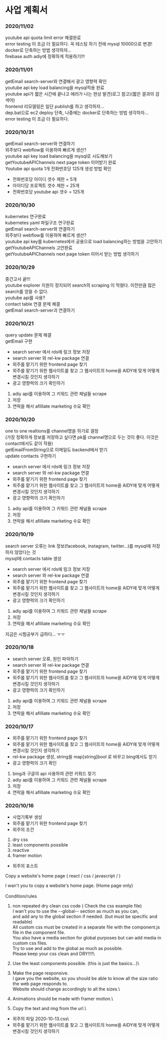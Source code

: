 # 사업 계획서   
### 2020/11/02   
youtube api quota limit error 해결완료   
error testing 이 조금 더 필요하다. 꼭 테스팅 하기 전에 mysql 10000으로 변경!   
docker로 단축하는 방법 생각하자...   
firebase auth adiy에 정확하게 적용하기!!!   

### 2020/11/01   
getEmail search-server와 연결해서 광고 영향력 확인   
youtube api key load balancing을 mysql적용 완료   
youtube api가 짧은 시간에 끝나고 에러가 나는 현상 발견(로그 참고)(짧은 결과의 검색어)   
frontend 리모델링은 일단 publish를 하고 생각하자...   
dep.bat으로 ec2 deploy 단축, 나중에는 docker로 단축하는 방법 생각하자...   
error testing 이 조금 더 필요하다.   

### 2020/10/31   
getEmail search-server와 연결하기   
외주보다 webflow를 이용하여 빠르게 생산?   
youtube api key load balancing을 mysql로 시도해보기   
getYoutubeAPIChannels next page token 이어받기 완료    
Youtube api quota 1개 전화번호당 125개 생성 방법 확인   
- 전화번호당 아이디 갯수 제한 = 5개 
- 아이디당 프로젝트 갯수 제한 = 25개
- 전화번호당 youtube api 갯수 = 125개

### 2020/10/30   
kubernetes 연구완료   
kubernetes yaml 파일구조 연구완료   
getEmail search-server와 연결하기   
외주보다 webflow를 이용하여 빠르게 생산?   
youtube api key를 kubernetes에서 공용으로 load balancing하는 방법을 고안하기   
getYoutubeAPIChannels 고안완료   
getYoutubeAPIChannels next page token 이어서 받는 방법 생각하기      

### 2020/10/29   
중간고사 끝!!!   
youtube explorer 지원이 정지되어 search의 scraping 이 막혔다. 이전만큼 많은 search를 얻을 수 없다.   
youtube api를 사용?   
contact table 연결 문제 해결   
getEmail search-server괴 연결하기   

### 2020/10/21   
query update 문제 해결   
getEmail 구현   

* search server 에서 rds에 링크 정보 저장   
* search server 와 rel-kw package 연결   
* 외주를 맡기기 위한 frontend page 찾기   
* 외주를 맡기기 위한 웹사이트를 찾고 그 웹사이트의 home을 AIDY에 맞게 어떻게 변경시킬 것인지 생각하기   
* 광고 영향력의 크기 확인하기   
1. adiy api를 이용하여 그 키워드 관련 체널들 scrape
2. 저장
3. 연락을 해서 afilliate marketing 수요 확인
### 2020/10/20   
one to one realtions를 channel명을 하기로 결정   
(가장 정확하게 정보를 저장하고 싶다면 pk를 channel명으로 두는 것이 좋다. 이것은 contact에서도 같이 작용)   
getEmailFromString으로 이메일도 backend에서 받기   
update contacts 구현하기   

* search server 에서 rds에 링크 정보 저장   
* search server 와 rel-kw package 연결   
* 외주를 맡기기 위한 frontend page 찾기   
* 외주를 맡기기 위한 웹사이트를 찾고 그 웹사이트의 home을 AIDY에 맞게 어떻게 변경시킬 것인지 생각하기   
* 광고 영향력의 크기 확인하기   
1. adiy api를 이용하여 그 키워드 관련 체널들 scrape
2. 저장
3. 연락을 해서 afilliate marketing 수요 확인

### 2020/10/19   
search server 오류는 link 정보(facebook, instagram, twitter...)를 mysql에 저장하지 않았다는 것   
mysql에 contacts table 생성   
* search server 에서 rds에 링크 정보 저장   
* search server 와 rel-kw package 연결   
* 외주를 맡기기 위한 frontend page 찾기   
* 외주를 맡기기 위한 웹사이트를 찾고 그 웹사이트의 home을 AIDY에 맞게 어떻게 변경시킬 것인지 생각하기   
* 광고 영향력의 크기 확인하기   
1. adiy api를 이용하여 그 키워드 관련 체널들 scrape
2. 저장
3. 연락을 해서 afilliate marketing 수요 확인

지금은 시험공부가 급하다... ㅜㅜ   
### 2020/10/18   
* search server 오류, 원인 파악하기   
* search server 와 rel-kw package 연결   
* 외주를 맡기기 위한 frontend page 찾기   
* 외주를 맡기기 위한 웹사이트를 찾고 그 웹사이트의 home을 AIDY에 맞게 어떻게 변경시킬 것인지 생각하기   
* 광고 영향력의 크기 확인하기   
1. adiy api를 이용하여 그 키워드 관련 체널들 scrape
2. 저장
3. 연락을 해서 afilliate marketing 수요 확인
### 2020/10/17   
* 외주를 맡기기 위한 frontend page 찾기   
* 외주를 맡기기 위한 웹사이트를 찾고 그 웹사이트의 home을 AIDY에 맞게 어떻게 변경시킬 것인지 생각하기   
* rel-kw package 생성, string을 map[string]bool 로 바꾸고 bing에서도 받기   
* 광고 영향력의 크기 확인   
1. bing과 구글의 api 사용하여 관련 키워드 찾기
2. adiy api를 이용하여 그 키워드 관련 체널들 scrape
3. 저장
4. 연락을 해서 afilliate marketing 수요 확인

### 2020/10/16
* 사업기록부 생성
* 외주를 맡기기 위한 frontend page 찾기
* 외주의 조건
1. dry css
2. least components possible
3. reactive
4. framer motion

* 외주의 포스트

Copy a website's home page ( react / css / javascript / )

I wan't you to copy a website's home page. (Home page only)\
\
     Condition/rules

1. non repeated dry clean css code ( Check the css example file)\
I wan't you to use the --global-- section as much as you can, \
and add any to the global section if needed. (but must be specific and readable)\
All custom css must be created in a separate file with the component.js file in the component file.\
You also have a media section for global purposes but can add media in custom css files.\
Try to use and add to the global as much as possible. \
Please keep your css clean and DRY!!!!\

2. Use the least components possible. (this is just the basics...)\

3. Make the page responsive. \
I gave you the website, so you should be able to know all the size ratio the web page responds to.\
Website should change accordingly to all the sizes.\

4. Animations should be made with framer motion.\

5. Copy the text and img from the url.\

* 외주의 파일
2020-10-13.css\
* 외주를 맡기기 위한 웹사이트를 찾고 그 웹사이트의 home을 AIDY에 맞게 어떻게 변경시킬 것인지 생각하기
